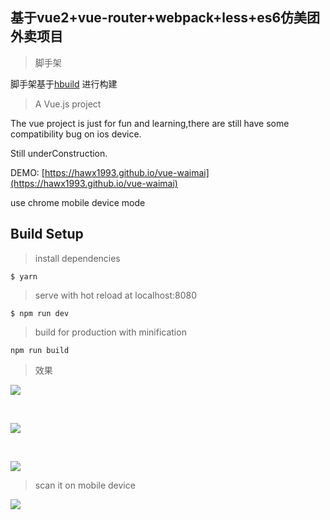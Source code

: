 ## 基于vue2+vue-router+webpack+less+es6仿美团外卖项目



>脚手架

脚手架基于[hbuild](https://github.com/hawx1993/hbuild) 进行构建



> A Vue.js project

The vue project is just for fun and learning,there are still have some compatibility bug on ios device.

Still underConstruction.

DEMO: [https://hawx1993.github.io/vue-waimai](https://hawx1993.github.io/vue-waimai)

use chrome mobile device mode

## Build Setup


>install dependencies

```
$ yarn
```
>serve with hot reload at localhost:8080

```
$ npm run dev
```

>build for production with minification

```
npm run build
```

>效果

![](./src/assets/WechatIMG58.jpeg)

<br />

![](./src/assets/WechatIMG59.jpeg)

<br />

![](./src/assets/WechatIMG60.jpeg)

>scan it on mobile device

![](./src/assets/qrcode.jpeg)
